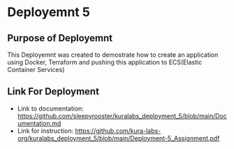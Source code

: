 <h1>Deployemnt 5</h1>

## Purpose of Deployemnt
This Deployemnt was created to demostrate how to create an application using Docker, Terraform and pushing this application to ECS(Elastic Container Services)

## Link For Deployment
- Link to documentation: https://github.com/sleepyrooster/kuralabs_deployment_5/blob/main/Documentation.md
- Link for instruction: https://github.com/kura-labs-org/kuralabs_deployment_5/blob/main/Deployment-5_Assignment.pdf
